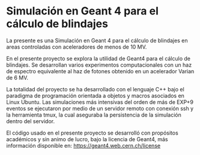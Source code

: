 # Simulación en Geant 4 para el cálculo de blindajes 

La presente es una Simulación en Geant 4 para el cálculo de blindajes en areas controladas con aceleradores de menos de 10 MV.

En el presente proyecto se explora la utilidad de Geant4 para el cálculo de blindajes. Se desarrollan varios experimentos computacionales con un haz de espectro equivalente al haz de fotones obtenido en un acelerador Varian de 6 MV. 

La totalidad del proyecto se ha desarrollado con el lenguaje C++ bajo el paradigma de programación orientada a objetos y macros asociados en Linux Ubuntu. Las simulaciones más intensivas del orden de más de EXP+9 eventos se ejecutaron por medio de un servidor remoto con conexión ssh y la herramienta tmux, la cual aseguraba la persistencia de la simulación dentro del servidor.

El código usado en el presente proyecto se desarrolló con propósitos académicos y sin animo de lucro, bajo la licencia de Geant4, más información disponible en: https://geant4.web.cern.ch/license
